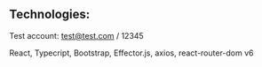 ## Technologies:

Test account: test@test.com / 12345

React, Typecript, Bootstrap, Effector.js, axios, react-router-dom v6
